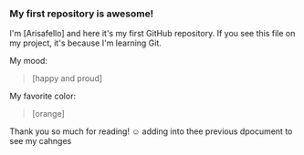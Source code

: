 ### My first repository is awesome!

I'm [Arisafello] and here it's my first GitHub repository.
If you see this file on my project, it's because I'm learning Git.

My mood:

> [happy and proud]

My favorite color:

> [orange]

Thank you so much for reading! ☺
adding into thee previous dpocument to see my cahnges

